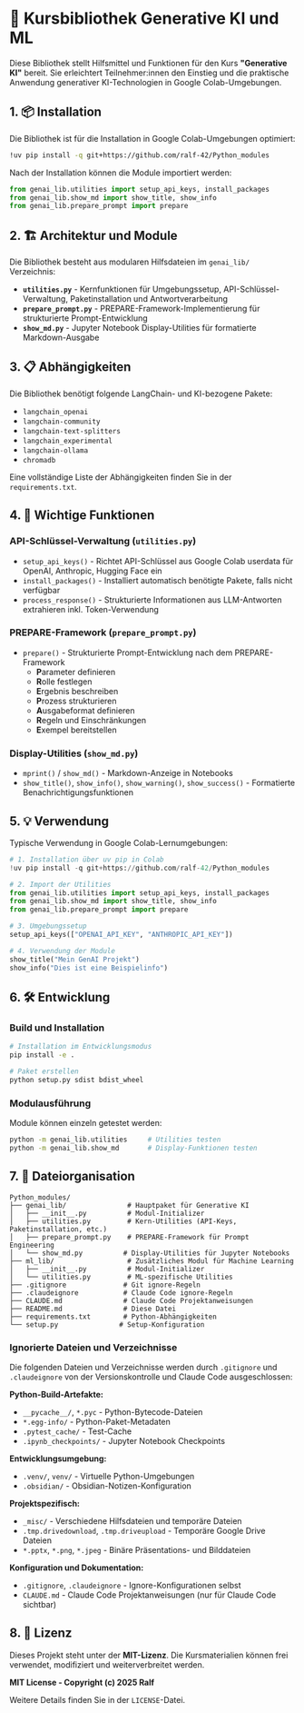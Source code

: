 # 🤖 Kursbibliothek Generative KI und ML

Diese Bibliothek stellt Hilfsmittel und Funktionen für den Kurs **"Generative KI"** bereit. Sie erleichtert Teilnehmer:innen den Einstieg und die praktische Anwendung generativer KI-Technologien in Google Colab-Umgebungen.

## 1. 📦 Installation

Die Bibliothek ist für die Installation in Google Colab-Umgebungen optimiert:

```bash
!uv pip install -q git+https://github.com/ralf-42/Python_modules
```

Nach der Installation können die Module importiert werden:

```python
from genai_lib.utilities import setup_api_keys, install_packages
from genai_lib.show_md import show_title, show_info
from genai_lib.prepare_prompt import prepare
```

## 2. 🏗️ Architektur und Module

Die Bibliothek besteht aus modularen Hilfsdateien im `genai_lib/` Verzeichnis:

- **`utilities.py`** - Kernfunktionen für Umgebungssetup, API-Schlüssel-Verwaltung, Paketinstallation und Antwortverarbeitung
- **`prepare_prompt.py`** - PREPARE-Framework-Implementierung für strukturierte Prompt-Entwicklung
- **`show_md.py`** - Jupyter Notebook Display-Utilities für formatierte Markdown-Ausgabe

## 3. 📋 Abhängigkeiten

Die Bibliothek benötigt folgende LangChain- und KI-bezogene Pakete:

- `langchain_openai`
- `langchain-community` 
- `langchain-text-splitters`
- `langchain_experimental`
- `langchain-ollama`
- `chromadb`

Eine vollständige Liste der Abhängigkeiten finden Sie in der `requirements.txt`.

## 4. 🚀 Wichtige Funktionen

### API-Schlüssel-Verwaltung (`utilities.py`)
- `setup_api_keys()` - Richtet API-Schlüssel aus Google Colab userdata für OpenAI, Anthropic, Hugging Face ein
- `install_packages()` - Installiert automatisch benötigte Pakete, falls nicht verfügbar
- `process_response()` - Strukturierte Informationen aus LLM-Antworten extrahieren inkl. Token-Verwendung

### PREPARE-Framework (`prepare_prompt.py`)
- `prepare()` - Strukturierte Prompt-Entwicklung nach dem PREPARE-Framework
  - **P**arameter definieren
  - **R**olle festlegen
  - **E**rgebnis beschreiben
  - **P**rozess strukturieren
  - **A**usgabeformat definieren
  - **R**egeln und Einschränkungen
  - **E**xempel bereitstellen

### Display-Utilities (`show_md.py`)
- `mprint()` / `show_md()` - Markdown-Anzeige in Notebooks
- `show_title()`, `show_info()`, `show_warning()`, `show_success()` - Formatierte Benachrichtigungsfunktionen

## 5. 💡 Verwendung

Typische Verwendung in Google Colab-Lernumgebungen:

```python
# 1. Installation über uv pip in Colab
!uv pip install -q git+https://github.com/ralf-42/Python_modules

# 2. Import der Utilities
from genai_lib.utilities import setup_api_keys, install_packages
from genai_lib.show_md import show_title, show_info
from genai_lib.prepare_prompt import prepare

# 3. Umgebungssetup
setup_api_keys(["OPENAI_API_KEY", "ANTHROPIC_API_KEY"])

# 4. Verwendung der Module
show_title("Mein GenAI Projekt")
show_info("Dies ist eine Beispielinfo")
```

## 6. 🛠️ Entwicklung

### Build und Installation
```bash
# Installation im Entwicklungsmodus
pip install -e .

# Paket erstellen
python setup.py sdist bdist_wheel
```

### Modulausführung
Module können einzeln getestet werden:
```bash
python -m genai_lib.utilities     # Utilities testen
python -m genai_lib.show_md       # Display-Funktionen testen
```

## 7. 📁 Dateiorganisation

```
Python_modules/
├── genai_lib/               # Hauptpaket für Generative KI
│   ├── __init__.py          # Modul-Initializer
│   ├── utilities.py         # Kern-Utilities (API-Keys, Paketinstallation, etc.)
│   ├── prepare_prompt.py    # PREPARE-Framework für Prompt Engineering
│   └── show_md.py          # Display-Utilities für Jupyter Notebooks
├── ml_lib/                  # Zusätzliches Modul für Machine Learning
│   ├── __init__.py          # Modul-Initializer
│   └── utilities.py         # ML-spezifische Utilities
├── .gitignore              # Git ignore-Regeln
├── .claudeignore           # Claude Code ignore-Regeln
├── CLAUDE.md               # Claude Code Projektanweisungen
├── README.md               # Diese Datei
├── requirements.txt        # Python-Abhängigkeiten
└── setup.py               # Setup-Konfiguration
```

### Ignorierte Dateien und Verzeichnisse

Die folgenden Dateien und Verzeichnisse werden durch `.gitignore` und `.claudeignore` von der Versionskontrolle und Claude Code ausgeschlossen:

**Python-Build-Artefakte:**
- `__pycache__/`, `*.pyc` - Python-Bytecode-Dateien
- `*.egg-info/` - Python-Paket-Metadaten
- `.pytest_cache/` - Test-Cache
- `.ipynb_checkpoints/` - Jupyter Notebook Checkpoints

**Entwicklungsumgebung:**
- `.venv/`, `venv/` - Virtuelle Python-Umgebungen
- `.obsidian/` - Obsidian-Notizen-Konfiguration

**Projektspezifisch:**
- `_misc/` - Verschiedene Hilfsdateien und temporäre Dateien
- `.tmp.drivedownload`, `.tmp.driveupload` - Temporäre Google Drive Dateien
- `*.pptx`, `*.png`, `*.jpeg` - Binäre Präsentations- und Bilddateien

**Konfiguration und Dokumentation:**
- `.gitignore`, `.claudeignore` - Ignore-Konfigurationen selbst
- `CLAUDE.md` - Claude Code Projektanweisungen (nur für Claude Code sichtbar)

## 8. 📄 Lizenz

Dieses Projekt steht unter der **MIT-Lizenz**. Die Kursmaterialien können frei verwendet, modifiziert und weiterverbreitet werden.

**MIT License - Copyright (c) 2025 Ralf**

Weitere Details finden Sie in der `LICENSE`-Datei.

